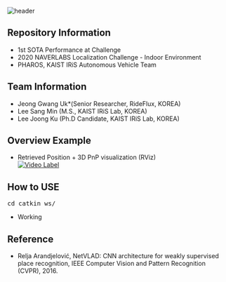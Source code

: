 ![header](https://capsule-render.vercel.app/api?type=rect&color=timeGradient&text=NAVERLABS%20Mapping%20&%20Localization%20Challenge%20&fontSize=20)

## <div align=left>Repository Information</div>  
- 1st SOTA Performance at Challenge  
- 2020 NAVERLABS Localization Challenge - Indoor Environment  
- PHAROS, KAIST IRiS Autonomous Vehicle Team  
  
## <div align=left>Team Information</div>  
- Jeong Gwang Uk*(Senior Researcher, RideFlux, KOREA)
- Lee Sang Min   (M.S., KAIST IRiS Lab, KOREA) 
- Lee Joong Ku   (Ph.D Candidate, KAIST IRiS Lab, KOREA)  

## <div align=left>Overview Example</div>  
- Retrieved Position + 3D PnP visualization (RViz)  
[![Video Label](http://img.youtube.com/vi/u13pD5tT-z8/0.jpg)](https://youtu.be/u13pD5tT-z8)

## <div align=left>How to USE</div> 
<pre>cd catkin_ws/  </pre>
- Working

## <div align=left>Reference</div>
- Relja Arandjelović, NetVLAD: CNN architecture for weakly supervised place recognition, IEEE Computer Vision and Pattern Recognition (CVPR), 2016.
